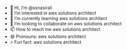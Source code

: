 - 👋 Hi, I’m @ssnasirali
- 👀 I’m interested in aws solutions architect
- 🌱 I’m currently learning aws solutions architect
- 💞️ I’m looking to collaborate on aws solutions architect
- 📫 How to reach me aws solutions architect
- 😄 Pronouns: aws solutions architect
- ⚡ Fun fact: aws solutions architect

<!---
ssnasirali/ssnasirali is a ✨ special ✨ repository because its `README.md` (this file) appears on your GitHub profile.
You can click the Preview link to take a look at your changes.
--->
